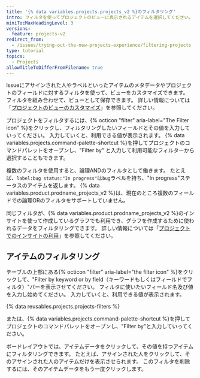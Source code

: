 ```yaml
---
title: '{% data variables.projects.projects_v2 %}のフィルタリング'
intro: フィルタを使ってプロジェクトのビューに表示されるアイテムを選択してください。
miniTocMaxHeadingLevel: 3
versions:
  feature: projects-v2
redirect_from:
  - /issues/trying-out-the-new-projects-experience/filtering-projects
type: tutorial
topics:
  - Projects
allowTitleToDifferFromFilename: true
---
```


Issueにアサインされた人やラベルといったアイテムのメタデータやプロジェクトのフィールドに対するフィルタを使って、ビューをカスタマイズできます。 フィルタを組み合わせて、ビューとして保存できます。 詳しい情報については「[プロジェクトのビューのカスタマイズ](/issues/planning-and-tracking-with-projects/customizing-views-in-your-project/customizing-a-view)」を参照してください。

プロジェクトをフィルタするには、{% octicon "filter" aria-label="The Filter icon" %}をクリックし、フィルタリングしたいフィールドとその値を入力していってください。 入力していくと、利用できる値が表示されます。 {% data variables.projects.command-palette-shortcut %}を押してプロジェクトのコマンドパレットをオープンし、"Filter by" と入力して利用可能なフィルターから選択することもできます。

複数のフィルタを使用すると、論理ANDのフィルタとして働きます。 たとえば、`label:bug status:"In progress"`は`bug`ラベルを持ち、"In progress"ステータスのアイテムを返します。 {% data variables.product.prodname_projects_v2 %}は、現在のところ複数のフィールドでの論理ORのフィルタをサポートしていません。

同じフィルタが、{% data variables.product.prodname_projects_v2 %}のインサイトを使って作成しているグラフでも利用でき、グラフを作成するために使われるデータをフィルタリングできます。 詳しい情報については「[プロジェクトでのインサイトの利用](/issues/planning-and-tracking-with-projects/viewing-insights-from-your-project/about-insights-for-projects)」を参照してください。

## アイテムのフィルタリング

テーブルの上部にある{% octicon "filter" aria-label="the filter icon" %}をクリックして、"Filter by keyword or by field（キーワードもしくはフィールドでフィルタ）"バーを表示させてください。 フィルタに使いたいフィールド名及び値を入力し始めてください。 入力していくと、利用できる値が表示されます。

{% data reusables.projects.projects-filters %}

または、{% data variables.projects.command-palette-shortcut %}を押してプロジェクトのコマンドパレットをオープンし、"Filter by"と入力していってください。

ボードレイアウトでは、アイテムデータをクリックして、その値を持つアイテムにフィルタリングできます。 たとえば、アサインされた人をクリックして、そのアサインされた人のアイテムだけを表示させられます。 このフィルタを削除するには、そのアイテムデータをもう一度クリックします。
